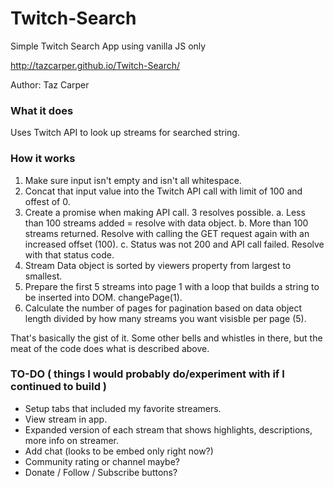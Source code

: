 # Twitch-Search
Simple Twitch Search App using vanilla JS only


http://tazcarper.github.io/Twitch-Search/


Author: Taz Carper

### What it does
Uses Twitch API to look up streams for searched string.

### How it works
1. Make sure input isn't empty and isn't all whitespace.
2. Concat that input value into the Twitch API call with limit of 100 and offest of 0.
3. Create a promise when making API call. 3 resolves possible. 
  a. Less than 100 streams added = resolve with data object.
  b. More than 100 streams returned. Resolve with calling the GET request again with an increased offset (100).
  c. Status was not 200 and API call failed. Resolve with that status code.
4. Stream Data object is sorted by viewers property from largest to smallest.
6. Prepare the first 5 streams into page 1 with a loop that builds a string to be inserted into DOM. changePage(1).
7. Calculate the number of pages for pagination based on data object length divided by how many streams you want visisble per page (5).

That's basically the gist of it. Some other bells and whistles in there, but the meat of the code does what is described above.

### TO-DO ( things I would probably do/experiment with if I continued to build )
- Setup tabs that included my favorite streamers.
- View stream in app.
- Expanded version of each stream that shows highlights, descriptions, more info on streamer.
- Add chat (looks to be embed only right now?)
- Community rating or channel maybe?
- Donate / Follow / Subscribe buttons?
